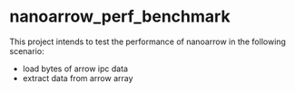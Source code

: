 # nanoarrow_perf_benchmark

This project intends to test the performance of nanoarrow in the following scenario:
- load bytes of arrow ipc data
- extract data from arrow array
